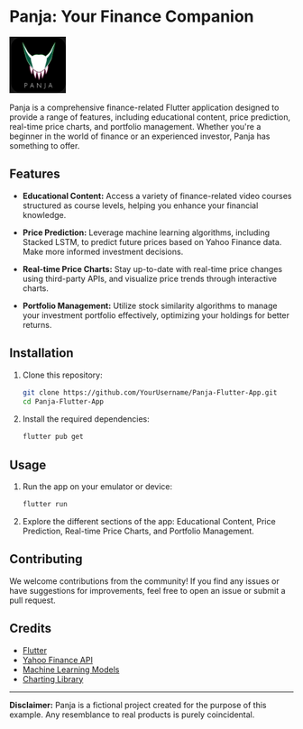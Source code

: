 # Panja: Your Finance Companion

<img src="assets/images/panja.png" width="100" height="100">

Panja is a comprehensive finance-related Flutter application designed to provide a range of features, including educational content, price prediction, real-time price charts, and portfolio management. Whether you're a beginner in the world of finance or an experienced investor, Panja has something to offer.

## Features

- **Educational Content:** Access a variety of finance-related video courses structured as course levels, helping you enhance your financial knowledge.

- **Price Prediction:** Leverage machine learning algorithms, including Stacked LSTM, to predict future prices based on Yahoo Finance data. Make more informed investment decisions.

- **Real-time Price Charts:** Stay up-to-date with real-time price changes using third-party APIs, and visualize price trends through interactive charts.

- **Portfolio Management:** Utilize stock similarity algorithms to manage your investment portfolio effectively, optimizing your holdings for better returns.

## Installation

1. Clone this repository:

    ```bash
    git clone https://github.com/YourUsername/Panja-Flutter-App.git
    cd Panja-Flutter-App
    ```

2. Install the required dependencies:

    ```bash
    flutter pub get
    ```

## Usage

1. Run the app on your emulator or device:

    ```bash
    flutter run
    ```

2. Explore the different sections of the app: Educational Content, Price Prediction, Real-time Price Charts, and Portfolio Management.

## Contributing

We welcome contributions from the community! If you find any issues or have suggestions for improvements, feel free to open an issue or submit a pull request.

## Credits

- [Flutter](https://flutter.dev/)
- [Yahoo Finance API](https://finance.yahoo.com/)
- [Machine Learning Models](https://scikit-learn.org/)
- [Charting Library](https://www.example-chart-library.com/)

---

**Disclaimer:** Panja is a fictional project created for the purpose of this example. Any resemblance to real products is purely coincidental.
